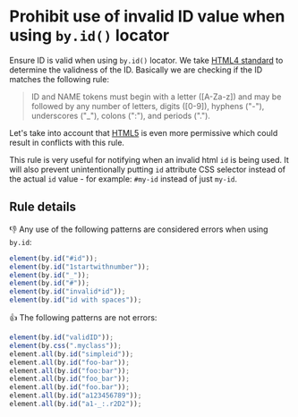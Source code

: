 # Prohibit use of invalid ID value when using `by.id()` locator

Ensure ID is valid when using `by.id()` locator. We take [HTML4 standard](https://www.w3.org/TR/html4/types.html#type-id)
to determine the validness of the ID. Basically we are checking if the ID matches the following rule:

> ID and NAME tokens must begin with a letter ([A-Za-z]) and may be followed by any number of letters,
digits ([0-9]), hyphens ("-"), underscores ("_"), colons (":"), and periods (".").

Let's take into account that [HTML5](https://html.spec.whatwg.org/multipage/dom.html#the-id-attribute)
is even more permissive which could result in conflicts with this rule.

This rule is very useful for notifying when an invalid html `id` is being used. 
It will also prevent unintentionally putting `id` attribute CSS selector instead of the actual `id` value - for example: `#my-id` instead of just `my-id`.

## Rule details

:thumbsdown: Any use of the following patterns are considered errors when using `by.id`:

```js
element(by.id("#id"));
element(by.id("1startwithnumber"));
element(by.id("_"));
element(by.id("#"));
element(by.id("invalid*id"));
element(by.id("id with spaces"));
```

:thumbsup: The following patterns are not errors:

```js
element(by.id("validID"));
element(by.css(".myclass"));
element.all(by.id("simpleid"));
element.all(by.id("foo-bar"));
element.all(by.id("foo:bar"));
element.all(by.id("foo_bar"));
element.all(by.id("foo.bar"));
element.all(by.id("a123456789"));
element.all(by.id("a1-_:.r2D2"));
```
